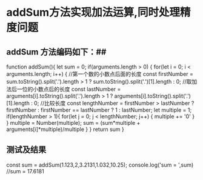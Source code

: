 # addSum方法实现加法运算,同时处理精度问题 #


## addSum 方法编码如下：##

function addSum(){
  let sum = 0;
  if(arguments.length > 0) {
    for(let i = 0; i < arguments.length; i++) {
      //第一个数的小数点后面的长度
      const firstNumber = sum.toString().split('.').length > 1 ? sum.toString().split('.')[1].length : 0;
      //取加法后一位的小数点后的长度
      const lastNumber = arguments[i].toString().split('.').length > 1 ? arguments[i].toString().split('.')[1].length : 0;
      //比较长度
      const lengthNumber = firstNumber > lastNumber ? firstNumber : firstNumber == lastNumber ? 1 : lastNumber;
      let multiple = 1;
      if(lengthNumber > 1){
        for(let j = 0; j < lengthNumber; j++) {
          multiple += '0'
        }
      }
      multiple = Number(multiple);
      sum = (sum*multiple + arguments[i]*multiple)/multiple
    }
  }
  return sum
}


## 测试及结果 ##

const sum = addSum(1.123,2,3.2131,1.032,10.25);
console.log('sum = ',sum)  //sum = 17.6181
